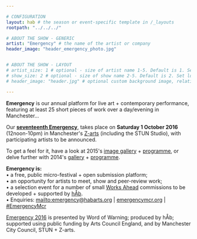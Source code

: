 ```yaml
---

# CONFIGURATION
layout: hab # the season or event-specific template in /_layouts
rootpath: "../../../"

# ABOUT THE SHOW - GENERIC
artist: "Emergency" # the name of the artist or company
header_image: "header_emergency_photo.jpg"   


# ABOUT THE SHOW - LAYOUT
# artist_size: 1 # optional - size of artist name 1-5. Default is 1. Set longer names to lower values
# show_size: 2 # optional - size of show name 2-5. Default is 2. Set longer names to lower values
# header_image: "header.jpg" # optional custom background image, relative to current page

---
```

**Emergency** is our annual platform for live art + contemporary performance, featuring at least 25 short pieces of work over a day/evening in Manchester…           
         
Our [**seventeenth Emergency**](/current/2016-emergency), takes place on **Saturday 1 October 2016** (12noon-10pm) in Manchester's <a href="http://www.z-arts.org/about-us/getting-here" target="_blank">Z-arts</a> (including the STUN Studio), with participating artists to be announced.         
         
To get a feel for it, have a look at 2015's [image gallery](/galleries/2015-emergency) + [programme](/archive/2015-emergency), or delve further with 2014's [gallery](/galleries/2014-emergency) + [programme](http://www.wordofwarning.org/archive/2014-emergency).           
		
**Emergency is:**      
• a free, public micro-festival + open submission platform;        
• an opportunity for artists to meet, show and peer-review work;           
• a selection event for a number of small [Works Ahead](/hab/worksahead) commissions to be developed + supported by [hÅb](/hab).          
• Enquiries: <mailto:emergency@habarts.org> | <a href="http://emergencymcr.org" target="_blank">emergencymcr.org</a> | <a href="http://twitter.com/hashtag/EmergencyMcr" target="_blank">#EmergencyMcr</a>            
         
[Emergency 2016](/current/2016-emergency) is presented by Word of Warning; produced by hÅb; supported using public funding by Arts Council England, and by Manchester City Council, STUN + Z-arts.
